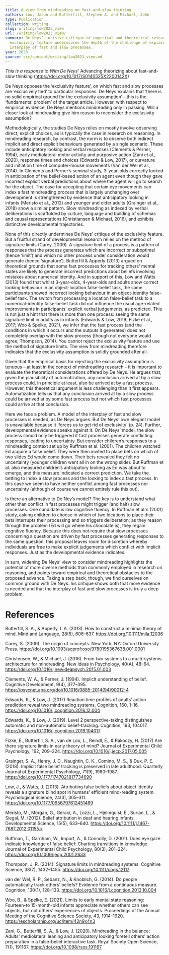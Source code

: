 ```yaml
---
title: A view from mindreading on fast-and-slow thinking
authors: Low, Jason and Butterfill, Stephen A. and Michael, John
type: Publication
collection: writing
slug: writing/low2023_view
url: /writing/low2023_view/
summary: De Neys’ incisive critique of empirical and theoretical research on the
  exclusivity feature underscores the depth of the challenge of explaining the
  interplay of fast and slow processes.
year: 2023
source: src/content/writing/low2023_view.md
---
```


*This is a response to Wim De Neys’* Advancing theorizing about fast-and-slow thinking (https://doi.org/10.1017/S0140525X2200142X)

De Neys opposes the ‘exclusivity feature’, on which fast and slow processes are ‘exclusively tied’ to particular responses. De Neys explains that ‘there is no solid empirical ground for the exclusivity assumption’—this is the ‘fundamental problem’ of the target article. However, with respect to empirical evidence, De Neys mentions mindreading only in passing.  Will a closer look at mindreading give him reason to reconsider the exclusivity assumption?

Methodologically, the studies De Neys relies on mostly involve observing direct, explicit choices, as is typically the case in research on reasoning. In mindreading research, by contrast, the norm is to observe both indirect implicit and direct explicit behaviours generated by a single scenario. These include anticipatory looking and verbal responses (Clements & Perner, 1994), early mediolateral motor activity and purposive action (Zani et al., 2020), response times and choices (Edwards & Low, 2017), or curvature and initiation time of computer-mouse movements (Van der Wel et al., 2014). In Clements and Perner’s seminal study, 3-year-olds correctly looked in anticipation of the belief-based action of an agent even though they gave incorrect explicit verbal predictions about where the agent will go to search for the object. The case for accepting that certain eye movements can index a fast mindreading process that is largely unchanging over development is strengthened by evidence that anticipatory looking in infants (Meristo et al., 2012) and younger and older adults (Grainger et al., 2018) show a similar pattern. Slow mindreading as indexed by verbal deliberations is scaffolded by culture, language and building of schemas and causal representations (Christiansen & Michael, 2016), and exhibits distinctive developmental trajectories. 

None of this directly undermines De Neys’ critique of the exclusivity feature. But a fruitful strand of developmental research relies on the method of signature limits (Carey, 2009). A signature limit of a process is a pattern of responses that the process generates which are incorrect or suboptimal (hence ‘limit’) and which no other process under consideration would generate (hence ‘signature’). Butterfill & Apperly (2013) argued on theoretical grounds that some fast processes for tracking others’ mental states are likely to generate incorrect predictions about beliefs involving mistakes about numerical identity. And in support of this, Low and Watts (2013) found that whilst 3-year-olds, 4-year-olds and adults show correct looking behaviour in an object-location false-belief task, the same participants showed incorrect looking behaviour in an object-identity false-belief task. The switch from processing a location false-belief task to a numerical-identity false-belief task did not influence the usual age-related improvements in participants’ explicit verbal judgements, as predicted. This is not just a hint that there is more than one process: seeing the same signature limit in adults as in infants (Edwards & Low, 2019; Fizke et al., 2017; Woo & Spelke, 2021), we infer that the fast process (and the conditions in which it occurs and the outputs it generates) does not completely overlap with the slow process (though not everyone would agree; Thompson, 2014).  You cannot reject the exclusivity feature and use the method of signature limits. The view from mindreading therefore indicates that the exclusivity assumption is solidly grounded after all.

Given that the empirical basis for rejecting the exclusivity assumption is tenuous – at least in the context of mindreading research – it is important to evaluate the theoretical considerations offered by De Neys. He argues that, given the plausibility of automatization, any conclusion arrived at by a slow process could, in principle at least, also be arrived at by a fast process. However, this theoretical argument is less challenging than it first appears. Automatization tells us that any conclusion arrived at by a slow process could be arrived at by some fast process but not which fast processes could arrive at that conclusion.

Here we face a problem. A model of the interplay of fast and slow processes is needed, as De Neys argues. But De Neys’ own elegant model is unavailable because it ‘forces us to get rid of exclusivity’ (p. 24). Further, developmental evidence speaks against it. On De Neys’ model, the slow process should only be triggered if fast processes generate conflicting responses, leading to uncertainty. But consider children’s responses to a mindreading context set up by Ruffman et al. (2001). The children watched Ed acquire a false belief. They were then invited to place bets on which of two slides Ed would come down. Their bets revealed they felt no uncertainty (younger children went all in on the wrong slide). But Ruffman et al. also measured children’s anticipatory looking as Ed was about to emerge, and this measure indicated a correct prediction. We take the betting to index a slow process and the looking to index a fast process. In this case we seem to have neither conflict among fast processes nor uncertainty (although of course we cannot entirely rule this out).

Is there an alternative to De Ney’s model? The key is to understand what other than conflict in fast processes might trigger (and halt) slow processes. One candidate is low cognitive fluency. In Ruffman et al.’s (2001) study, asking children to choose in which of two locations to place their bets interrupts their processing and so triggers deliberation; as they reason through the problem (Ed will go where his chocolate is), they regain cognitive fluency. Because this does not require that slow processes concerning a question are driven by fast processes generating responses to the same question, this proposal leaves room for discretion whereby individuals are free to make explicit judgements which conflict with implicit responses. Just as the developmental evidence indicates.

In sum, widening De Neys’ view to consider mindreading highlights the potential of more diverse methods than commonly employed in research on reasoning, and points toward empirical and theoretical obstacles to the proposed advance. Taking a step back, though, we find ourselves on common ground with De Neys: his critique shows both that more evidence is needed and that the interplay of fast and slow processes is truly a deep problem.

# References

Butterfill, S. A., & Apperly, I. A. (2013). How to construct a minimal theory of mind. Mind and Language, 28(5), 606–637. https://doi.org/10.1111/mila.12036

Carey, S. (2009). The origin of concepts. New York, NY: Oxford University Press. https://doi.org/10.1093/acprof:oso/9780195367638.001.0001
 
Christensen, W., & Michael, J. (2016). From two systems to a multi-systems architecture for mindreading. New Ideas in Psychology, 40(A), 48–64. https://doi.org/10.1016/j.newideapsych.2015.01.003
 
Clements, W. A., & Perner, J. (1994). Implicit understanding of belief. Cognitive Development, 9(4), 377–395. https://psycnet.apa.org/doi/10.1016/0885-2014(94)90012-4
 
Edwards, K., & Low, J. (2017) Reaction time profiles of adults’ action prediction reveal two mindreading systems. Cognition, 160, 1–16. https://doi.org/10.1016/j.cognition.2016.12.004

Edwards, K., & Low, J. (2019). Level 2 perspective-taking distinguishes automatic and non-automatic belief-tracking. Cognition, 193, 104017. https://doi.org/10.1016/j.cognition.2019.104017
 
Fizke, E., Butterfill, S. A., van de Loo, L., Reindl, E., & Rakoczy, H. (2017) Are there signature limits in early theory of mind? Journal of Experimental Child Psychology, 162, 209–224. https://doi.org/10.1016/j.jecp.2017.05.005
 
Grainger, S. A., Henry, J. D., Naughtin, C. K., Comino, M. S., & Dux, P. E. (2018). Implicit false belief tracking is preserved in late adulthood. Quarterly Journal of Experimental Psychology, 71(9), 1980–1987. https://doi.org/10.1177/1747021817734690
 
Low, J., & Watts, J. (2013). Attributing false beliefs about object identity reveals a signature blind spot in humans’ efficient mind-reading system. Psychological Science, 24(3), 305–311. https://doi.org/10.1177/0956797612451469
 
Meristo, M., Morgan, G., Geraci, A., Lozzi, L., Hjelmquist, E., Surian, L., & Siegal, M. (2012). Belief attribution in deaf and hearing infants. Developmental Science, 15(5), 633–640. https://doi.org/10.1111/j.1467-7687.2012.01155.x

Ruffman, T., Garnham, W., Import, A., & Connolly, D. (2001). Does eye gaze indicate knowledge of false belief: Charting transitions in knowledge. Journal of Experimental Child Psychology, 80(3), 201–224. https://doi.org/10.1006/jecp.2001.2633
 
Thompson, J. R. (2014). Signature limits in mindreading systems. Cognitive Science, 38(7), 1432–1455. https://doi.org/10.1111/cogs.12117
 
van der Wel, R. P., Sebanz, N., & Knoblich, G. (2014). Do people automatically track others’ beliefs? Evidence from a continuous measure. Cognition, 130(1), 128–133. https://doi.org/10.1016/j.cognition.2013.10.004
 
Woo, B., & Spelke, E. (2021). Limits to early mental state reasoning: Fourteen-to 15-month-old infants appreciate whether others can see objects, but not others’ experiences of objects. Proceedings of the Annual Meeting of the Cognitive Science Society, 43, 1914–1920. https://escholarship.org/uc/item/42n9x4n3
 
Zani, G., Butterfill, S. A., & Low, J. (2020). Mindreading in the balance: Adults' mediolateral leaning and anticipatory looking foretell others' action preparation in a false-belief interactive task. Royal Society Open Science, 7(1), 191167. https://doi.org/10.1098/rsos.191167
